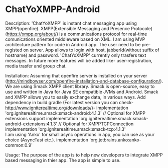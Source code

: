 # ChatYoXMPP-Android
Description: 'ChatYoXMPP' is instant chat messaging app using XMPP(openfire). XMPP(Extensible Messaging and Presence Protocole) (https://xmpp.org/about/) is a communications protocol for real-time comunications oriented middleware based on XML. I am using MVP architecture pattern for code in Android app. The user need to be pre-registed on server. App allows to login with host, jabberId(without suffix of hostname) and password.
'ChatYoXMPP' currently only trasfers text messages. In future more features will be added like- user-registration, media trasfer and group chat. 


Installation: Assuming that openfire server is installed on your server (http://mindbowser.com/openfire-installation-and-database-configuration/). We are using Smack XMPP client library. Smack is open-source, easy to use and written in Java for Java SE compatible JVMs and Android. Smack and XMPP allows you to easily exchange data, in various ways.
Add dependency in build.gradle (For latest version you can check-http://www.igniterealtime.org/downloads/)- 
    implementation 'org.igniterealtime.smack:smack-android:4.1.3'
    // Optional for XMPP extensions support
    implementation 'org.igniterealtime.smack:smack-android-extensions:4.1.3'
    // Optional for XMPPTCPConnection
    implementation 'org.igniterealtime.smack:smack-tcp:4.1.3'  
I am using 'Anko' for small async operations in app, you can use as your choice (AsyncTast etc.).
    implementation 'org.jetbrains.anko:anko-common:0.9'

Usage: The purpose of the app is to help new developers to integrate XMPP based messaging in thier app. The app is simple to use.
